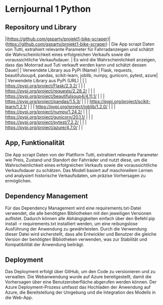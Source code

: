 ﻿# Lernjournal 1 Python

## Repository und Library

|(https://github.com/gsparty/projekt1-bike-scraper)| 
(https://github.com/gsparty/projekt1-bike-scraper)
| Die App scrapt Daten von Tutti, extrahiert relevante Parameter für Fahrradanzeigen und schätzt die Wahrscheinlichkeit eines erfolgreichen Verkaufs sowie die voraussichtliche Verkaufsdauer. | 
Es wird die Wahrscheinlichkeit anzeigen, dass das Motorrad aud Tuti verkauft werden kann und schätzt dessen Dauer|
| Verwendete Library aus PyPi (Name) |
Flask, requests, beautifulsoup4, pandas, scikit-learn, joblib, numpy, gunicorn, pytest, azure|
| Verwendete Library aus PyPi (URL) | |
| https://pypi.org/project/Flask/2.3.2/ | | 
| https://pypi.org/project/requests/2.28.2/ | | 
| https://pypi.org/project/beautifulsoup4/4.11.1/ | | 
| https://pypi.org/project/pandas/1.5.3/ | | 
| https://pypi.org/project/scikit-learn/1.2.1/ | | 
| https://pypi.org/project/joblib/1.2.0/ | | 
| https://pypi.org/project/numpy/1.24.2/ | |
| https://pypi.org/project/gunicorn/20.1.1/ | | 
| https://pypi.org/project/pytest/7.2.2/ | | 
| https://pypi.org/project/azure/4.7.0/ | |

## App, Funktionalität

Die App scrapt Daten von der Plattform Tutti, extrahiert relevante Parameter wie Preis, Zustand und Standort der Fahrräder und nutzt diese, um die Wahrscheinlichkeit eines erfolgreichen Verkaufs sowie die voraussichtliche Verkaufsdauer zu schätzen. Das Modell basiert auf maschinellem Lernen und analysiert historische Verkaufsdaten, um präzise Vorhersagen zu ermöglichen. 

## Dependency Management

Für das Dependency Management wird eine requirements.txt-Datei verwendet, die alle benötigten Bibliotheken mit den jeweiligen Versionen auflistet. Dadurch können alle Abhängigkeiten einfach über den Befehl pip install -r requirements.txt installiert werden, um eine reibungslose Ausführung der Anwendung zu gewährleisten. Durch die Verwendung dieser Datei wird sicherstellt, dass alle Entwickler und Benutzer die gleiche Version der benötigten Bibliotheken verwenden, was zur Stabilität und Kompatibilität der Anwendung beiträgt.

## Deployment

Das Deployment erfolgt über GitHub, um den Code zu versionieren und zu verwalten. Die Webanwendung wurde auf Azure bereitgestellt, damit die Vorhersagen über eine Benutzeroberfläche abgerufen werden können. Der Azure Deployment-Prozess umfasst das Hochladen der Anwendung auf Azure, die Bereitstellung der Umgebung und die Integration des Modells in die Web-App.

